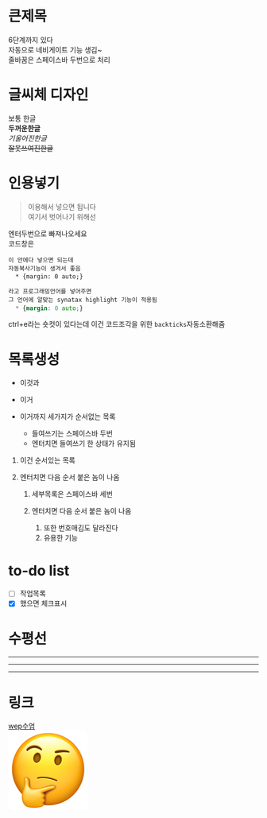 # 큰제목
6단계까지 있다  
자동으로 네비게이트 기능 생김~  
줄바꿈은 스페이스바 두번으로 처리  

# 글씨체 디자인
보통 한글  
**두꺼운한글**  
*기울어진한글*  
~~잘못쓰여진한글~~  

# 인용넣기
> 이용해서 넣으면 됩니다  
> 여기서 벗어나기 위해선

엔터두번으로 빠져나오세요  
코드창은
```
이 안에다 넣으면 되는데
자동복사기능이 생겨서 좋음
  * {margin: 0 auto;}
```
```css
라고 프로그래밍언어를 넣어주면  
그 언어에 알맞는 synatax highlight 기능이 적용됨
  * {margin: 0 auto;}
```
ctrl+e라는 숏컷이 있다는데 이건 코드조각을 위한 `backticks`자동소환해줌

# 목록생성
* 이것과
- 이거
+ 이거까지 세가지가 순서없는 목록

  * 들여쓰기는 스페이스바 두번
  * 엔터치면 들여쓰기 한 상태가 유지됨

1. 이건 순서있는 목록
2. 엔터치면 다음 순서 붙은 놈이 나옴

   1. 세부목록은 스페이스바 세번
   2. 엔터치면 다음 순서 붙은 놈이 나옴

      1. 또한 번호매김도 달라진다
      2. 유용한 기능

# to-do list
- [ ] 작업목록
- [x] 했으면 체크표시

# 수평선
---
***
___

# 링크
[wep수업](https://spookyjjj.github.io/web/)  
![이미지는이렇게](./img/이모지.png)

